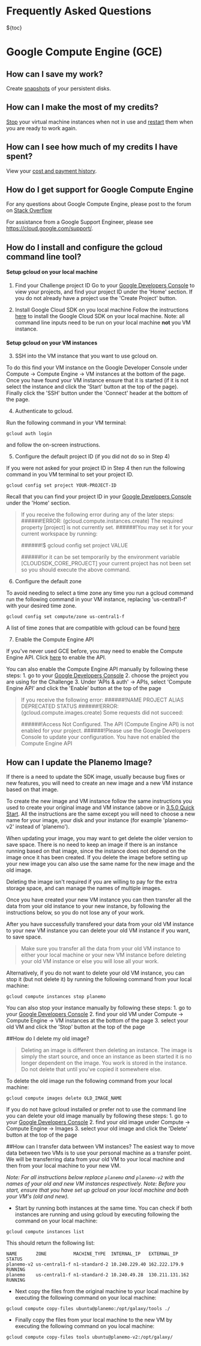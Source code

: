 # Frequently Asked Questions

${toc}

# Google Compute Engine (GCE)

## How can I save my work?
Create [snapshots](https://cloud.google.com/compute/docs/disks/persistent-disks#snapshots) of your persistent disks.

## How can I make the most of my credits?
[Stop](https://cloud.google.com/compute/docs/instances/#stopping_an_instance) your virtual machine instances when not in use and [restart](https://cloud.google.com/compute/docs/instances/#restarting_a_stopped_instance) them when you are ready to work again.

## How can I see how much of my credits I have spent?
View your [cost and payment history](https://support.google.com/cloudbilling/answer/3540823?hl=en&ref_topic=2991962).

## How do I get support for Google Compute Engine
For any questions about Google Compute Engine, please post to the forum on [Stack Overflow](http://stackoverflow.com/questions/tagged/google-compute-engine)

For assistance from a Google Support Engineer, please see https://cloud.google.com/support/.

## How do I install and configure the gcloud command line tool?

#### Setup gcloud on your local machine
1. Find your Challenge project ID
Go to your [Google Developers Console](https://console.developers.google.com/project) to view your projects, and find your project ID under the 'Home' section. If you do not already have a project use the 'Create Project' button.

2. Install Google Cloud SDK on you local machine
Follow the instructions [here](https://developers.google.com/cloud/sdk/) to install the Google Cloud SDK on your local machine.
Note: all command line inputs need to be run on your local machine __not__ you VM instance.

#### Setup gcloud on your VM instances
3. SSH into the VM instance that you want to use gcloud on.

To do this find your VM instance on the Google Developer Console under Compute -> Compute Engine -> VM instances  at the bottom of the page. Once you have found your VM instance ensure that it is started (if it is not select the instance and click the 'Start' button at the top of the page). Finally click the 'SSH' button under the 'Connect' header at the bottom of the page.

4. Authenticate to gcloud.

Run the following command in your VM terminal:
```
gcloud auth login
```
and follow the on-screen instructions.

5. Configure the default project ID (if you did not do so in Step 4)

If you were not asked for your project ID in Step 4 then run the following command in you VM terminal to set your project ID.
```
gcloud config set project YOUR-PROJECT-ID
```
Recall that you can find your project ID in your [Google Developers Console](https://console.developers.google.com/project) under the 'Home' section.

> If you receive the following error during any of the later steps:
>  ######!ERROR: (gcloud.compute.instances.create) The required property [project] is not currently set.
>  ######!You may set it for your current workspace by running:
>
>  ######!$ gcloud config set project VALUE
>
>  ######!or it can be set temporarily by the environment variable [CLOUDSDK_CORE_PROJECT]
> your current project has not been set so you should execute the above command.

6. Configure the default zone

To avoid needing to select a time zone any time you run a gcloud command run the following command in your VM instance, replacing 'us-central1-f' with your desired time zone.
```
gcloud config set compute/zone us-central1-f
```
A list of time zones that are compatible with gcloud can be found [here](https://cloud.google.com/compute/docs/zones)

7. Enable the Compute Engine API

If you've never used GCE before, you may need to enable the Compute Engine API.  Click [here](https://console.developers.google.com/start/api?id=compute_component) to enable the API.

You can also enable the Compute Engine API manually by following these steps:
    1. go to your [Google Developers Console](https://console.developers.google.com/project)
    2. choose the project you are using for the Challenge
    3. Under 'APIs & auth' -> APIs, select 'Compute Engine API' and click the 'Enable' button at the top of the page

> If you receive the following error:
> ######!NAME PROJECT ALIAS DEPRECATED STATUS
> ######!ERROR: (gcloud.compute.images.create) Some requests did not succeed:
>
> ######!Access Not Configured. The API (Compute Engine API) is not enabled for your project.
> ######!Please use the Google Developers Console to update your configuration.
> You have not enabled the Compute Engine API

## How can I update the Planemo Image?
If there is a need to update the SDK image, usually because bug fixes or new features, you will need to create an new image and a new VM instance based on that image.

To create the new image and VM instance follow the same instructions you used to create your original image and VM instance (above or in [3.5.0 Quick Start](https://www.synapse.org/#!Synapse:syn2786217/wiki/266669). All the instructions are the same except you will need to choose a new name for your image, your disk and your instance (for example 'planemo-v2' instead of 'planemo').

When updating your image, you may want to get delete the older version to save space. There is no need to keep an image if there is an instance running based on that image, since the instance does not depend on the image once it has been created. If you delete the image before setting up your new image you can also use the same name for the new image and the old image.

Deleting the image isn't required if you are willing to pay for the extra storage space, and can manage the names of multiple images.

Once you have created your new VM instance you can then transfer all the data from your old instance to your new instance, by following the instructions below, so you do not lose any of your work.

After you have successfully transfered your data from your old VM instance to your new VM instance you can delete your old VM instance if you want, to save space.

>Make sure you transfer all the data from your old VM instance to either your local machine or your new VM instance before deleting your old VM instance or else you will lose all your work.

Alternatively, if you do not want to delete your old VM instance, you can stop it (but not delete it) by running the following command from your local machine:
```
gcloud compute instances stop planemo
```
You can also stop your instance manually by following these steps:
    1. go to your [Google Developers Console](https://console.developers.google.com/project)
    2. find your old VM under Compute -> Compute Engine -> VM instances at the bottom of the page
    3. select your old VM and click the 'Stop' button at the top of the page

##How do I delete my old image?

> Deleting an image is different then deleting an instance. The image is simply the start source, and once an instance as been started it is no longer dependent on the image. You work is stored in the instance. Do not delete that until you've copied it somewhere else.

To delete the old image run the following command from your local machine:
```
gcloud compute images delete OLD_IMAGE_NAME
```

If you do not have gcloud installed or prefer not to use the command line you can delete your old image manually by following these steps:
    1. go to your [Google Developers Console](https://console.developers.google.com/project)
    2. find your old image under Compute -> Compute Engine -> Images
    3. select your old image and click the 'Delete' button at the top of the page

##How can I transfer data between VM instances?
The easiest way to move data between two VMs is to use your personal machine as a transfer point. We will be transferring data from your old VM to your local machine and then from your local machine to your new VM.

_Note: For all instructions below replace `planemo` and `planemo-v2` with the names of your old and new VM instances respectively._
_Note: Before you start, ensure that you have set up gcloud on your local machine and both your VM's (old and new)._

* Start by running both instances at the same time. You can check if both instances are running and using gcloud by executing following the command on your local machine:
```
gcloud compute instances list
```
This should return the following list:
```
NAME       ZONE          MACHINE_TYPE  INTERNAL_IP   EXTERNAL_IP     STATUS
planemo-v2 us-central1-f n1-standard-2 10.240.229.40 162.222.179.9   RUNNING
planemo    us-central1-f n1-standard-2 10.240.49.28  130.211.131.162 RUNNING
```

* Next copy the files from the original machine to your local machine by executing the following command on your local machine:
```
gcloud compute copy-files ubuntu@planemo:/opt/galaxy/tools ./
```

* Finally copy the files from your local machine to the new VM by executing the following command on you local machine:
```
gcloud compute copy-files tools ubuntu@planemo-v2:/opt/galaxy/
```